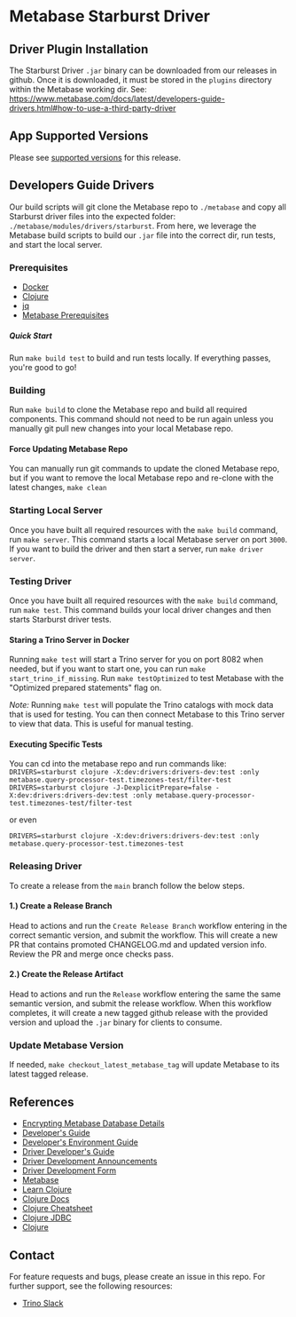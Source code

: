 # Metabase Starburst Driver

## Driver Plugin Installation
The Starburst Driver `.jar` binary can be downloaded from our releases in github. Once it is downloaded, 
it must be stored in the `plugins` directory within the Metabase working dir. See: https://www.metabase.com/docs/latest/developers-guide-drivers.html#how-to-use-a-third-party-driver

## App Supported Versions

Please see [supported versions](app_versions.json) for this release.

## Developers Guide Drivers

Our build scripts will git clone the Metabase repo to `./metabase` and copy all Starburst driver files into the 
expected folder: `./metabase/modules/drivers/starburst`. From here, we leverage the Metabase build scripts to 
build our `.jar` file into the correct dir, run tests, and start the local server.

### Prerequisites
* [Docker](https://www.docker.com/)
* [Clojure](https://clojure.org/guides/install_clojure)
* [jq](https://stedolan.github.io/jq/download/)
* [Metabase Prerequisites](https://www.metabase.com/docs/latest/developers-guide/build#install-the-prerequisites)

##### Quick Start
Run `make build test` to build and run tests locally. If everything passes, you're good to go!

### Building
Run `make build` to clone the Metabase repo and build all required components. This command should not need
to be run again unless you manually git pull new changes into your local Metabase repo.

#### Force Updating Metabase Repo
You can manually run git commands to update the cloned Metabase repo, but if you want to remove 
the local Metabase repo and re-clone with the latest changes, `make clean`

### Starting Local Server
Once you have built all required resources with the `make build` command, run `make server`. 
This command starts a local Metabase server on port `3000`. If you want to build the driver and then start a server, run `make driver server`.

### Testing Driver
Once you have built all required resources with the `make build` command, run `make test`. This command builds your local driver changes and then starts Starburst driver tests.

#### Staring a Trino Server in Docker 
Running `make test` will start a Trino server for you on port 8082 when needed, but if you want to start one, you can run `make start_trino_if_missing`. Run `make testOptimized` to test Metabase with the "Optimized prepared statements" flag on.

*Note:* Running `make test` will populate the Trino catalogs with mock data that is used for testing. You can then connect Metabase to this Trino server to view that data. This is useful for manual testing.

#### Executing Specific Tests
You can cd into the metabase repo and run commands like:
`DRIVERS=starburst clojure -X:dev:drivers:drivers-dev:test :only metabase.query-processor-test.timezones-test/filter-test`
`DRIVERS=starburst clojure -J-DexplicitPrepare=false -X:dev:drivers:drivers-dev:test :only metabase.query-processor-test.timezones-test/filter-test`

or even

`DRIVERS=starburst clojure -X:dev:drivers:drivers-dev:test :only metabase.query-processor-test.timezones-test`

### Releasing Driver
To create a release from the `main` branch follow the below steps.

#### 1.) Create a Release Branch
Head to actions and run the `Create Release Branch` workflow entering in the correct semantic version, and submit the workflow. This will create a new PR that contains promoted CHANGELOG.md and updated version info. Review the PR and merge once checks pass.

#### 2.) Create the Release Artifact 
Head to actions and run the `Release` workflow entering the same the same semantic version, and submit the release workflow. When this workflow completes, it will create a new tagged github release with the provided version and upload the `.jar` binary for clients to consume.

### Update Metabase Version
If needed, `make checkout_latest_metabase_tag` will update Metabase to its latest tagged release. 

## References
* [Encrypting Metabase Database Details](https://www.metabase.com/docs/latest/operations-guide/encrypting-database-details-at-rest.html)
* [Developer's Guide](https://www.metabase.com/docs/latest/developers-guide/start.html)
* [Developer's Environment Guide](https://www.metabase.com/docs/latest/developers-guide/devenv.html)
* [Driver Developer's Guide](https://www.metabase.com/docs/latest/developers-guide-drivers.html#driver-development)
* [Driver Development Announcements](https://www.metabase.com/docs/latest/developers-guide-drivers.html#driver-development-announcements)
* [Driver Development Form](https://discourse.metabase.com/c/driver-development)
* [Metabase](https://www.metabase.com/)
* [Learn Clojure](https://clojure.org/guides/learn/clojure)
* [Clojure Docs](https://clojuredocs.org/clojure.core)
* [Clojure Cheatsheet](https://clojure.org/api/cheatsheet)
* [Clojure JDBC](https://clojure-doc.org/articles/ecosystem/java_jdbc/using_sql/)
* [Clojure](https://clojure.org/index)

## Contact
For feature requests and bugs, please create an issue in this repo. For further support, see the following resources:
* [Trino Slack](https://trino.io/slack.html)
